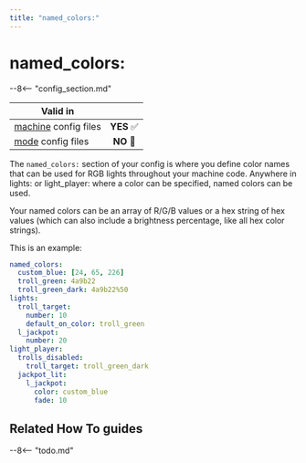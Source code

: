```yaml
---
title: "named_colors:"
---
```


# named_colors:


--8<-- "config_section.md"

| Valid in | |
|-----|:----:|
|[machine](instructions/machine_config.md) config files |**YES** :white_check_mark:|
|[mode](instructions/mode_config.md) config files|**NO** :no_entry_sign:|

The `named_colors:` section of your config is where you define color
names that can be used for RGB lights throughout your machine code.
Anywhere in lights: or light_player: where a color can be specified,
named colors can be used.

Your named colors can be an array of R/G/B values or a hex string of hex
values (which can also include a brightness percentage, like all hex
color strings).

This is an example:

``` yaml
named_colors:
  custom_blue: [24, 65, 226]
  troll_green: 4a9b22
  troll_green_dark: 4a9b22%50
lights:
  troll_target:
    number: 10
    default_on_color: troll_green
  l_jackpot:
    number: 20
light_player:
  trolls_disabled:
    troll_target: troll_green_dark
  jackpot_lit:
    l_jackpot:
      color: custom_blue
      fade: 10
```

## Related How To guides

--8<-- "todo.md"
